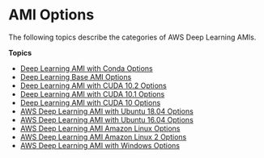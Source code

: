 # AMI Options<a name="ami-options"></a>

The following topics describe the categories of AWS Deep Learning AMIs\.

**Topics**
+ [Deep Learning AMI with Conda Options](conda.md)
+ [Deep Learning Base AMI Options](base.md)
+ [Deep Learning AMI with CUDA 10\.2 Options](cuda10-2.md)
+ [Deep Learning AMI with CUDA 10\.1 Options](cuda10-1.md)
+ [Deep Learning AMI with CUDA 10 Options](cuda10.md)
+ [AWS Deep Learning AMI with Ubuntu 18\.04 Options](ubuntu18-04.md)
+ [AWS Deep Learning AMI with Ubuntu 16\.04 Options](ubuntu.md)
+ [AWS Deep Learning AMI Amazon Linux Options](al.md)
+ [AWS Deep Learning AMI Amazon Linux 2 Options](al2.md)
+ [AWS Deep Learning AMI with Windows Options](win.md)